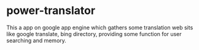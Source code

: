 power-translator
================

This a app on google app engine which gathers some translation web sits like google translate, bing directory, providing some function for user  searching and  memory.